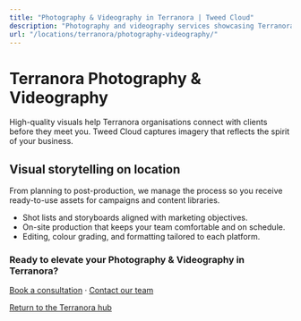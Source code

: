 ```yaml
---
title: "Photography & Videography in Terranora | Tweed Cloud"
description: "Photography and videography services showcasing Terranora teams, products, and places."
url: "/locations/terranora/photography-videography/"
---
```


# Terranora Photography & Videography

High-quality visuals help Terranora organisations connect with clients before they meet you. Tweed Cloud captures imagery that reflects the spirit of your business.

## Visual storytelling on location

From planning to post-production, we manage the process so you receive ready-to-use assets for campaigns and content libraries.

- Shot lists and storyboards aligned with marketing objectives.
- On-site production that keeps your team comfortable and on schedule.
- Editing, colour grading, and formatting tailored to each platform.

### Ready to elevate your Photography & Videography in Terranora?

[Book a consultation](/consultation/) · [Contact our team](/contact/)

[Return to the Terranora hub](/locations/terranora/)
